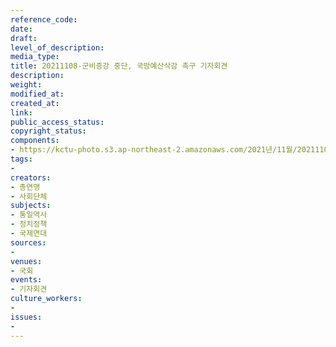 ```yaml
---
reference_code: 
date: 
draft: 
level_of_description: 
media_type: 
title: 20211108-군비증강 중단, 국방예산삭감 촉구 기자회견
description: 
weight: 
modified_at: 
created_at: 
link: 
public_access_status: 
copyright_status: 
components:
- https://kctu-photo.s3.ap-northeast-2.amazonaws.com/2021년/11월/20211108-군비증강+중단,+국방예산삭감+촉구+기자회견/404458_63896_1839.jpg
tags:
- 
creators:
- 총연맹
- 사회단체
subjects:
- 통일역사
- 정치정책
- 국제연대
sources:
- 
venues:
- 국회
events:
- 기자회견
culture_workers:
- 
issues:
- 
---
```

